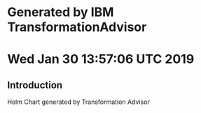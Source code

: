 # Generated by IBM TransformationAdvisor
# Wed Jan 30 13:57:06 UTC 2019
## Introduction

Helm Chart generated by Transformation Advisor
